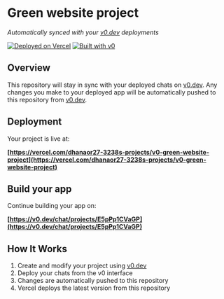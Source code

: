 # Green website project

*Automatically synced with your [v0.dev](https://v0.dev) deployments*

[![Deployed on Vercel](https://img.shields.io/badge/Deployed%20on-Vercel-black?style=for-the-badge&logo=vercel)](https://vercel.com/dhanaor27-3238s-projects/v0-green-website-project)
[![Built with v0](https://img.shields.io/badge/Built%20with-v0.dev-black?style=for-the-badge)](https://v0.dev/chat/projects/E5pPp1CVaGP)

## Overview

This repository will stay in sync with your deployed chats on [v0.dev](https://v0.dev).
Any changes you make to your deployed app will be automatically pushed to this repository from [v0.dev](https://v0.dev).

## Deployment

Your project is live at:

**[https://vercel.com/dhanaor27-3238s-projects/v0-green-website-project](https://vercel.com/dhanaor27-3238s-projects/v0-green-website-project)**

## Build your app

Continue building your app on:

**[https://v0.dev/chat/projects/E5pPp1CVaGP](https://v0.dev/chat/projects/E5pPp1CVaGP)**

## How It Works

1. Create and modify your project using [v0.dev](https://v0.dev)
2. Deploy your chats from the v0 interface
3. Changes are automatically pushed to this repository
4. Vercel deploys the latest version from this repository
